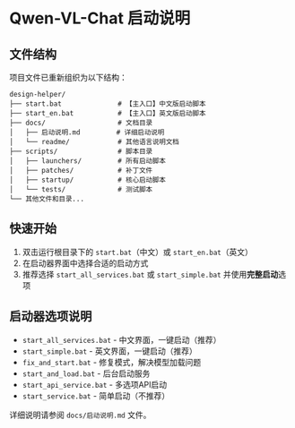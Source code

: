 # Qwen-VL-Chat 启动说明

## 文件结构

项目文件已重新组织为以下结构：

```
design-helper/
├── start.bat              # 【主入口】中文版启动脚本
├── start_en.bat           # 【主入口】英文版启动脚本
├── docs/                  # 文档目录
│   ├── 启动说明.md         # 详细启动说明
│   └── readme/            # 其他语言说明文档
├── scripts/               # 脚本目录
│   ├── launchers/         # 所有启动脚本
│   ├── patches/           # 补丁文件
│   ├── startup/           # 核心启动脚本
│   └── tests/             # 测试脚本
└── 其他文件和目录...
```

## 快速开始

1. 双击运行根目录下的 `start.bat`（中文）或 `start_en.bat`（英文）
2. 在启动器界面中选择合适的启动方式
3. 推荐选择 `start_all_services.bat` 或 `start_simple.bat` 并使用**完整启动**选项

## 启动器选项说明

- `start_all_services.bat` - 中文界面，一键启动（推荐）
- `start_simple.bat` - 英文界面，一键启动（推荐）
- `fix_and_start.bat` - 修复模式，解决模型加载问题
- `start_and_load.bat` - 后台启动服务
- `start_api_service.bat` - 多选项API启动
- `start_service.bat` - 简单启动（不推荐）

详细说明请参阅 `docs/启动说明.md` 文件。 